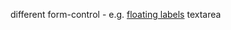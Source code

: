 different form-control - e.g. [floating labels](https://getbootstrap.com/docs/5.0/forms/floating-labels)
textarea
